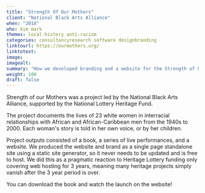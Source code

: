 ```yaml
---
title: "Strength Of Our Mothers"
client: "National Black Arts Alliance"
when: "2018"
who: kim mark
themes: local-history anti-racism
categories: consultancyresearch software designbranding
linktourl: https://ourmothers.org/
linktotext:
image:
imagealt:
summary: "How we developed branding and a website for the Strength of Our Mothers project, which tells the story of white women in interracial relationships from the 1940s and onwards."
weight: 100
draft: false
---
```


Strength of our Mothers was a project led by the National Black Arts Alliance, supported by the National Lottery Heritage Fund. 

The project documents the lives of 23 white women in interracial relationships with African and African-Caribbean men from the 1940s to 2000. Each woman's story is told in her own voice, or by her children.

Project outputs consisted of a book, a series of live performances, and a website. We produced the website and brand as a single page standalone site using a static site generator, so it never needs to be updated and is free to host. We did this as a pragmatic reaction to Heritage Lottery funding only covering web hosting for 3 years, meaning many heritage projects simply vanish after the 3 year period is over.

You can download the book and watch the launch on the website!
